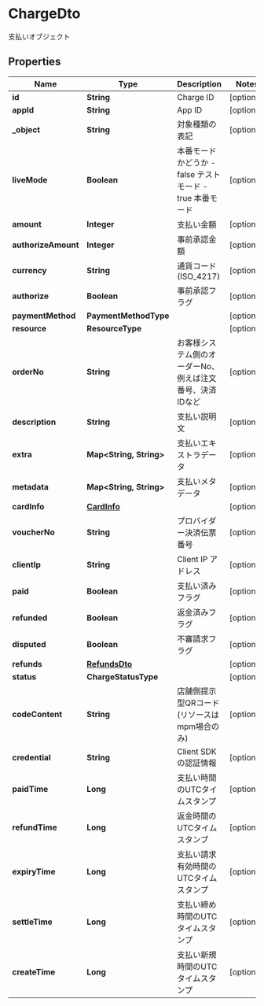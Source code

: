 

# ChargeDto

支払いオブジェクト

## Properties

| Name | Type | Description | Notes |
|------------ | ------------- | ------------- | -------------|
|**id** | **String** | Charge ID |  [optional] |
|**appId** | **String** | App ID |  [optional] |
|**_object** | **String** | 対象種類の表記 |  [optional] |
|**liveMode** | **Boolean** | 本番モードかどうか - false テストモード - true 本番モード  |  [optional] |
|**amount** | **Integer** | 支払い金額 |  [optional] |
|**authorizeAmount** | **Integer** | 事前承認金額 |  [optional] |
|**currency** | **String** | 通貨コード (ISO_4217) |  [optional] |
|**authorize** | **Boolean** | 事前承認フラグ |  [optional] |
|**paymentMethod** | **PaymentMethodType** |  |  [optional] |
|**resource** | **ResourceType** |  |  [optional] |
|**orderNo** | **String** | お客様システム側のオーダーNo、例えば注文番号、決済IDなど |  [optional] |
|**description** | **String** | 支払い説明文 |  [optional] |
|**extra** | **Map&lt;String, String&gt;** | 支払いエキストラデータ |  [optional] |
|**metadata** | **Map&lt;String, String&gt;** | 支払いメタデータ |  [optional] |
|**cardInfo** | [**CardInfo**](CardInfo.md) |  |  [optional] |
|**voucherNo** | **String** | プロバイダー決済伝票番号 |  [optional] |
|**clientIp** | **String** | Client IP アドレス |  [optional] |
|**paid** | **Boolean** | 支払い済みフラグ |  [optional] |
|**refunded** | **Boolean** | 返金済みフラグ |  [optional] |
|**disputed** | **Boolean** | 不審請求フラグ |  [optional] |
|**refunds** | [**RefundsDto**](RefundsDto.md) |  |  [optional] |
|**status** | **ChargeStatusType** |  |  [optional] |
|**codeContent** | **String** | 店舗側提示型QRコード(リソースはmpm場合のみ) |  [optional] |
|**credential** | **String** | Client SDKの認証情報 |  [optional] |
|**paidTime** | **Long** | 支払い時間のUTCタイムスタンプ |  [optional] |
|**refundTime** | **Long** | 返金時間のUTCタイムスタンプ |  [optional] |
|**expiryTime** | **Long** | 支払い請求有効時間のUTCタイムスタンプ |  [optional] |
|**settleTime** | **Long** | 支払い締め時間のUTCタイムスタンプ |  [optional] |
|**createTime** | **Long** | 支払い新規時間のUTCタイムスタンプ |  [optional] |



